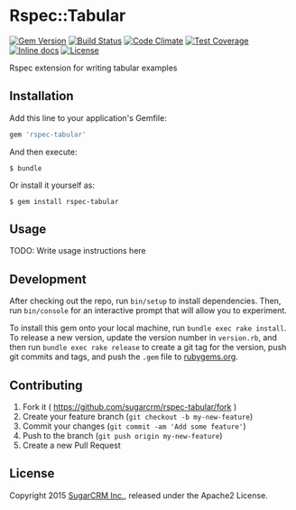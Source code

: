 # Rspec::Tabular

[![Gem Version](https://badge.fury.io/rb/rspec-tabular.svg)](http://badge.fury.io/rb/rspec-tabular)
[![Build Status](https://travis-ci.org/sugarcrm/rspec-tabular.svg?branch=master)](https://travis-ci.org/sugarcrm/rspec-tabular)
[![Code Climate](https://codeclimate.com/github/sugarcrm/rspec-tabular/badges/gpa.svg)](https://codeclimate.com/github/sugarcrm/rspec-tabular)
[![Test Coverage](https://codeclimate.com/github/sugarcrm/rspec-tabular/badges/coverage.svg)](https://codeclimate.com/github/sugarcrm/rspec-tabular/coverage)
[![Inline docs](http://inch-ci.org/github/sugarcrm/rspec-tabular.svg)](http://inch-ci.org/github/sugarcrm/rspec-tabular)
[![License](http://img.shields.io/badge/license-Apache2-green.svg?style=flat)](LICENSE)

Rspec extension for writing tabular examples

## Installation

Add this line to your application's Gemfile:

```ruby
gem 'rspec-tabular'
```

And then execute:

    $ bundle

Or install it yourself as:

    $ gem install rspec-tabular

## Usage

TODO: Write usage instructions here

## Development

After checking out the repo, run `bin/setup` to install dependencies. Then, run `bin/console` for an interactive prompt that will allow you to experiment.

To install this gem onto your local machine, run `bundle exec rake install`. To release a new version, update the version number in `version.rb`, and then run `bundle exec rake release` to create a git tag for the version, push git commits and tags, and push the `.gem` file to [rubygems.org](https://rubygems.org).

## Contributing

1. Fork it ( https://github.com/sugarcrm/rspec-tabular/fork )
2. Create your feature branch (`git checkout -b my-new-feature`)
3. Commit your changes (`git commit -am 'Add some feature'`)
4. Push to the branch (`git push origin my-new-feature`)
5. Create a new Pull Request

## License

Copyright 2015 [SugarCRM Inc.](http://sugarcrm.com), released under the Apache2 License.
